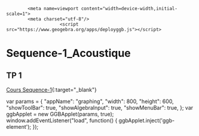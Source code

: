 <html>

<head>

            <meta name=viewport content="width=device-width,initial-scale=1">  
            <meta charset="utf-8"/>
                        <script src="https://www.geogebra.org/apps/deployggb.js"></script>


# Sequence-1_Acoustique

## TP 1

[Cours Sequence-1](./2_Sciences_Seq1_TP1.pdf){:target="_blank"}

</head>

<body><div id="ggb-element"></div>
                            var params = {
                                    "appName": "graphing", 
                                    "width": 800, 
                                    "height": 600, 
                                    "showToolBar": true, 
                                    "showAlgebraInput": true, 
                                    "showMenuBar": true,
                                    };
                            var ggbApplet = new GGBApplet(params, true);
                            window.addEventListener("load", function() { 
                                ggbApplet.inject('ggb-element');
                                        });
